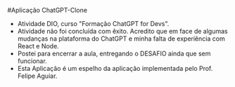 #Aplicação ChatGPT-Clone

- Atividade DIO, curso "Formação ChatGPT for Devs".
- Atividade não foi concluída com êxito. Acredito que em face de algumas
mudanças na plataforma do ChatGPT e minha falta de experiência com React 
e Node. 
- Postei para encerrar a aula, entregando o DESAFIO ainda que sem funcionar.
- Esta Aplicação é um espelho da aplicação implementada pelo Prof. Felipe Aguiar.
